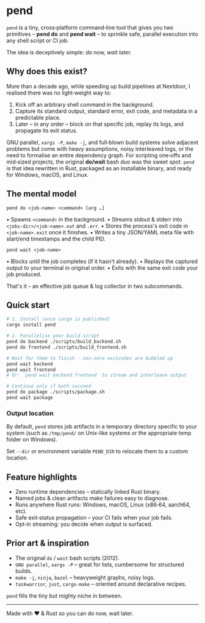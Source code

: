 # pend

`pend` is a tiny, cross‑platform command‑line tool that gives you two primitives – **pend do** and **pend wait** – to sprinkle safe, parallel execution into any shell script or CI job.

The idea is deceptively simple: *do now, wait later.*

## Why does this exist?

More than a decade ago, while speeding up build pipelines at Nextdoor, I realised there was no light‑weight way to:

1. Kick off an arbitrary shell command in the background.
2. Capture its standard output, standard error, exit code, and metadata in a predictable place.
3. Later – in any order – block on that specific job, replay its logs, and propagate its exit status.

GNU parallel, `xargs ‑P`, `make ‑j`, and full‑blown build systems solve adjacent problems but come with heavy assumptions, noisy interleaved logs, or the need to formalise an entire dependency graph. For scripting one‑offs and mid‑sized projects, the original **do/wait** bash duo was the sweet spot. `pend` is that idea rewritten in Rust, packaged as an installable binary, and ready for Windows, macOS, and Linux.

## The mental model

```
pend do <job‑name> <command> [arg …]
```

• Spawns `<command>` in the background.
• Streams stdout & stderr into `<jobs‑dir>/<job‑name>.out` and `.err`.
• Stores the process's exit code in `<job‑name>.exit` once it finishes.
• Writes a tiny JSON/YAML meta file with start/end timestamps and the child PID.

```
pend wait <job‑name>
```

• Blocks until the job completes (if it hasn't already).
• Replays the captured output to your terminal in original order.
• Exits with the same exit code your job produced.

That's it – an effective job queue & log collector in two subcommands.

## Quick start

```bash
# 1. Install (once cargo is published)
cargo install pend

# 2. Parallelise your build script
pend do backend ./scripts/build_backend.sh
pend do frontend ./scripts/build_frontend.sh

# Wait for them to finish - non-zero exitcodes are bubbled up
pend wait backend
pend wait frontend
# Or: `pend wait backend frontend` to stream and interleave output 

# Continue only if both succeed
pend do package ./scripts/package.sh
pend wait package
```

### Output location

By default, `pend` stores job artifacts in a temporary directory specific to your system (such as `/tmp/pend/` on Unix-like systems or the appropriate temp folder on Windows).

Set `--dir` or environment variable `PEND_DIR` to relocate them to a custom location.

## Feature highlights

* Zero runtime dependencies – statically linked Rust binary.
* Named jobs & clean artifacts make failures easy to diagnose.
* Runs anywhere Rust runs: Windows, macOS, Linux (x86‑64, aarch64, etc).
* Safe exit‑status propagation – your CI fails when your job fails.
* Opt‑in streaming: you decide when output is surfaced.

## Prior art & inspiration

* The original `do` / `wait` bash scripts (2012).
* `GNU parallel`, `xargs ‑P` – great for lists, cumbersome for structured builds.
* `make ‑j`, `ninja`, `bazel` – heavyweight graphs, noisy logs.
* `taskwarrior`, `just`, `cargo‑make` – oriented around declarative recipes.

`pend` fills the tiny but mighty niche in between.

---

Made with ❤️ & Rust so you can do now, wait later.
